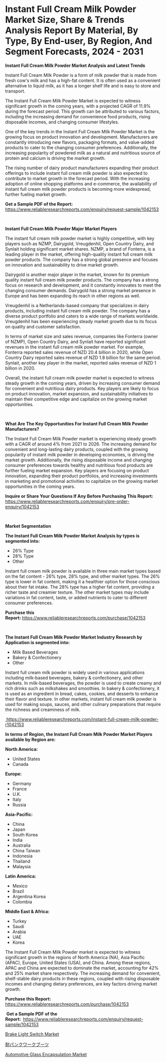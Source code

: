 <p><h1>Instant Full Cream Milk Powder Market Size, Share & Trends Analysis Report By Material, By Type, By End-user, By Region, And Segment Forecasts, 2024 - 2031</h1></p><p><strong>Instant Full Cream Milk Powder Market Analysis and Latest Trends</strong></p>
<p><p>Instant Full Cream Milk Powder is a form of milk powder that is made from fresh cow's milk and has a high-fat content. It is often used as a convenient alternative to liquid milk, as it has a longer shelf life and is easy to store and transport.</p><p>The Instant Full Cream Milk Powder Market is expected to witness significant growth in the coming years, with a projected CAGR of 11.9% during the forecast period. This growth can be attributed to various factors, including the increasing demand for convenience food products, rising disposable incomes, and changing consumer lifestyles.</p><p>One of the key trends in the Instant Full Cream Milk Powder Market is the growing focus on product innovation and development. Manufacturers are constantly introducing new flavors, packaging formats, and value-added products to cater to the changing consumer preferences. Additionally, the increasing popularity of powdered milk as a natural and nutritious source of protein and calcium is driving the market growth.</p><p>The rising number of dairy product manufacturers expanding their product offerings to include instant full cream milk powder is also expected to contribute to market growth in the forecast period. With the increasing adoption of online shopping platforms and e-commerce, the availability of instant full cream milk powder products is becoming more widespread, further fueling market growth.</p></p>
<p><strong>Get a Sample PDF of the Report:&nbsp;</strong> <a href="https://www.reliableresearchreports.com/enquiry/request-sample/1042153">https://www.reliableresearchreports.com/enquiry/request-sample/1042153</a></p>
<p>&nbsp;</p>
<p><strong>Instant Full Cream Milk Powder Major Market Players</strong></p>
<p><p>The instant full cream milk powder market is highly competitive, with key players such as NZMP, Dairygold, Vreugdenhil, Open Country Dairy, and Synlait holding significant market shares. NZMP, a brand of Fonterra, is a leading player in the market, offering high-quality instant full cream milk powder products. The company has a strong global presence and focuses on innovation and sustainability to drive market growth.</p><p>Dairygold is another major player in the market, known for its premium quality instant full cream milk powder products. The company has a strong focus on research and development, and it constantly innovates to meet the changing consumer demands. Dairygold has a strong market presence in Europe and has been expanding its reach in other regions as well.</p><p>Vreugdenhil is a Netherlands-based company that specializes in dairy products, including instant full cream milk powder. The company has a diverse product portfolio and caters to a wide range of markets worldwide. Vreugdenhil has been experiencing steady market growth due to its focus on quality and customer satisfaction.</p><p>In terms of market size and sales revenue, companies like Fonterra (owner of NZMP), Open Country Dairy, and Synlait have reported significant revenues in the instant full cream milk powder market. For example, Fonterra reported sales revenue of NZD 20.4 billion in 2020, while Open Country Dairy reported sales revenue of NZD 1.8 billion for the same period. Synlait, another key player in the market, reported sales revenue of NZD 1 billion in 2020.</p><p>Overall, the instant full cream milk powder market is expected to witness steady growth in the coming years, driven by increasing consumer demand for convenient and nutritious dairy products. Key players are likely to focus on product innovation, market expansion, and sustainability initiatives to maintain their competitive edge and capitalize on the growing market opportunities.</p></p>
<p>&nbsp;</p>
<p><strong>What Are The Key Opportunities For Instant Full Cream Milk Powder Manufacturers?</strong></p>
<p><p>The Instant Full Cream Milk Powder market is experiencing steady growth with a CAGR of around 4% from 2021 to 2026. The increasing demand for convenient and long-lasting dairy products, coupled with the growing popularity of instant milk powder in developing economies, is driving the market growth. Additionally, the rising disposable income and changing consumer preferences towards healthy and nutritious food products are further fueling market expansion. Key players are focusing on product innovation, expanding their product portfolios, and increasing investments in marketing and promotional activities to capitalize on the growing market opportunities in the coming years.</p></p>
<p><strong>Inquire or Share Your Questions If Any Before Purchasing This Report:</strong> <a href="https://www.reliableresearchreports.com/enquiry/pre-order-enquiry/1042153">https://www.reliableresearchreports.com/enquiry/pre-order-enquiry/1042153</a></p>
<p>&nbsp;</p>
<p><strong>Market Segmentation</strong></p>
<p><strong>The Instant Full Cream Milk Powder Market Analysis by types is segmented into:</strong></p>
<p><ul><li>26% Type</li><li>28% Type</li><li>Other</li></ul></p>
<p><p>Instant full cream milk powder is available in three main market types based on the fat content - 26% type, 28% type, and other market types. The 26% type is lower in fat content, making it a healthier option for those conscious about their fat intake. The 28% type has a higher fat content, providing a richer taste and creamier texture. The other market types may include variations in fat content, taste, or added nutrients to cater to different consumer preferences.</p></p>
<p><strong>Purchase this Report:&nbsp;</strong><a href="https://www.reliableresearchreports.com/purchase/1042153">https://www.reliableresearchreports.com/purchase/1042153</a></p>
<p>&nbsp;</p>
<p><strong>The Instant Full Cream Milk Powder Market Industry Research by Application is segmented into:</strong></p>
<p><ul><li>Milk Based Beverages</li><li>Bakery & Confectionery</li><li>Other</li></ul></p>
<p><p>Instant full cream milk powder is widely used in various applications including milk-based beverages, bakery & confectionery, and other markets. In milk-based beverages, the powder is used to create creamy and rich drinks such as milkshakes and smoothies. In bakery & confectionery, it is used as an ingredient in bread, cakes, cookies, and desserts to enhance their flavor and texture. In other markets, instant full cream milk powder is used for making soups, sauces, and other culinary preparations that require the richness and creaminess of milk.</p></p>
<p><a href="https://www.reliableresearchreports.com/instant-full-cream-milk-powder-r1042153">&nbsp;https://www.reliableresearchreports.com/instant-full-cream-milk-powder-r1042153</a></p>
<p><strong>In terms of Region, the Instant Full Cream Milk Powder Market Players available by Region are:</strong></p>
<p>
    <p> <strong> North America: </strong>
        <ul>
            <li>United States</li>
            <li>Canada</li>
        </ul>
        </p> 
    <p> <strong> Europe: </strong>
        <ul>
            <li>Germany</li>
            <li>France</li>
            <li>U.K.</li>
            <li>Italy</li>
            <li>Russia</li>
        </ul>
        </p> 
    <p> <strong> Asia-Pacific: </strong>
        <ul>
            <li>China</li>
            <li>Japan</li>
            <li>South Korea</li>
            <li>India</li>
            <li>Australia</li>
            <li>China Taiwan</li>
            <li>Indonesia</li>
            <li>Thailand</li>
            <li>Malaysia</li>
        </ul>
        </p> 
    <p> <strong> Latin America: </strong>
        <ul>
            <li>Mexico</li>
            <li>Brazil</li>
            <li>Argentina Korea</li>
            <li>Colombia</li>
        </ul>
        </p> 
    <p> <strong> Middle East & Africa: </strong>
        <ul>
            <li>Turkey</li>
            <li>Saudi</li>
            <li>Arabia</li>
            <li>UAE</li>
            <li>Korea</li>
        </ul>
    </p>
    </p>
<p><p>The Instant Full Cream Milk Powder market is expected to witness significant growth in the regions of North America (NA), Asia Pacific (APAC), Europe, United States (USA), and China. Among these regions, APAC and China are expected to dominate the market, accounting for 42% and 25% market share respectively. The increasing demand for convenient, shelf-stable dairy products in these regions, coupled with rising disposable incomes and changing dietary preferences, are key factors driving market growth.</p></p>
<p><strong>Purchase this Report: </strong><a href="https://www.reliableresearchreports.com/purchase/1042153">https://www.reliableresearchreports.com/purchase/1042153</a></p>
<p>&nbsp;<strong>Get a Sample PDF of the Report:&nbsp;&nbsp;</strong><a href="https://www.reliableresearchreports.com/enquiry/request-sample/1042153">https://www.reliableresearchreports.com/enquiry/request-sample/1042153</a></p>
<p><strong></strong></p>
<p><p><a href="https://www.linkedin.com/pulse/brake-light-switch-market-size-furnishes-valuable-information-lkcuf?trackingId=RgGi%2BrLGFxfdRvvXaes1Vg%3D%3D">Brake Light Switch Market</a></p><p><a href="https://github.com/wkuactfdzwizk06/Market-Research-Report-List-1/blob/main/288478718773.md">耐パンクワークブーツ</a></p><p><a href="https://www.linkedin.com/pulse/automotive-glass-encapsulation-market-size-growing-forecasted-dijpf?trackingId=AFfYq%2Bsv05nXVCGqtK5IMQ%3D%3D">Automotive Glass Encapsulation Market</a></p></p>
